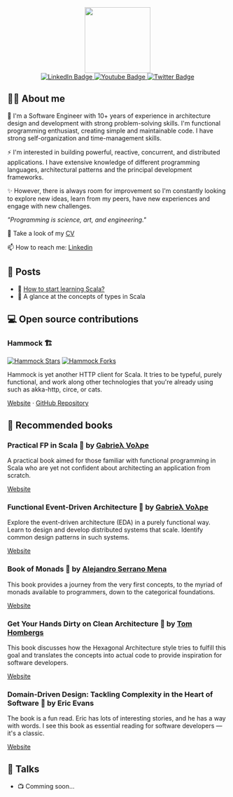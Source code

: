<div id="header" align="center">
  <img src="https://media.giphy.com/media/lP8xu5t2DLGG045H8F/giphy.gif" width="150"/>

<div id="badges">
  <a href="https://www.linkedin.com/in/llfrometa">
    <img src="https://img.shields.io/static/v1?label=linkedin&message=20.4k&color=blue&logoColor=white&logo=linkedin&style=for-the-badge" alt="LinkedIn Badge"/>
  </a>
  <a href="https://llfrometa89.github.io/">
    <img src="https://img.shields.io/badge/-Personal%20page-red?style=for-the-badge&logo=scala&logoColor=white" alt="Youtube Badge"/>
  </a>
  <a href="https://twitter.com/LivanFrometa">
    <img src="https://img.shields.io/badge/Twitter-blue?style=for-the-badge&logo=twitter&logoColor=white" alt="Twitter Badge"/>
  </a>
</div>
<img src="https://komarev.com/ghpvc/?username=llfrometa89&style=flat-square&color=blue" alt=""/>

</div>

## 🧑‍💻 About me
🔭 I'm a Software Engineer with 10+ years of experience in architecture design and development with strong problem-solving skills. I'm functional programming enthusiast, creating simple and maintainable code. I have strong self-organization and time-management skills. 

⚡ I'm interested in building powerful, reactive, concurrent, and distributed applications. I have extensive knowledge of different programming languages, architectural patterns and the principal development frameworks.

✨ However, there is always room for improvement so I'm constantly looking to explore new ideas, learn from my peers, have new experiences and engage with new challenges.

_"Programming is science, art, and engineering."_

📃 Take a look of my [CV](https://drive.google.com/file/d/1bnYeZ_wR9oDt7h7H50Jwk6M7fxyOsiNr/view?usp=sharing)

📫 How to reach me: [Linkedin](https://www.linkedin.com/in/llfrometa)


<!--
**llfrometa89/llfrometa89** is a ✨ _special_ ✨ repository because its `README.md` (this file) appears on your GitHub profile.

Here are some ideas to get you started:

- 🔭 I’m currently working on ...
- 🌱 I’m currently learning ...
- 👯 I’m looking to collaborate on ...
- 🤔 I’m looking for help with ...
- 💬 Ask me about ...
- 📫 How to reach me: ...
- 😄 Pronouns: ...
- ⚡ Fun fact: ...
-->


## 📝 Posts
- 📄 [How to start learning Scala?](https://medium.com/packlinktech/how-to-start-learning-scala-7ed48eca8fe0)
- 📄 A glance at the concepts of types in Scala

## 💻 Open source contributions

### Hammock 🏗
[![Hammock Stars](https://img.shields.io/github/stars/pepegar/hammock?label=github%20stars&logo=github&style=for-the-badge)](https://github.com/pepegar/hammock)
[![Hammock Forks](https://img.shields.io/github/forks/pepegar/hammock?label=Girhub%20Fork&logo=github&style=for-the-badge)](https://github.com/pepegar/hammock)

Hammock is yet another HTTP client for Scala. It tries to be typeful, purely functional, and work along other technologies that you're already using such as akka-http, circe, or cats.

[Website](https://hammock.pepegar.com/) · [GitHub Repository](https://github.com/pepegar/hammock)


## 📖 Recommended books

### Practical FP in Scala 📙 by [Gabrieλ Voλpe](https://twitter.com/volpegabriel87)

A practical book aimed for those familiar with functional programming in Scala who are yet not confident about architecting an application from scratch.

[Website](https://leanpub.com/pfp-scala)

### Functional Event-Driven Architecture 📙 by [Gabrieλ Voλpe](https://twitter.com/volpegabriel87)

Explore the event-driven architecture (EDA) in a purely functional way. Learn to design and develop distributed systems that scale. Identify common design patterns in such systems.

[Website](https://leanpub.com/feda)

### Book of Monads 📙 by [Alejandro Serrano Mena](https://twitter.com/trupill)

This book provides a journey from the very first concepts, to the myriad of monads available to programmers, down to the categorical foundations.

[Website](https://leanpub.com/book-of-monads)

### Get Your Hands Dirty on Clean Architecture 📘 by [Tom Hombergs](https://twitter.com/TomHombergs)

This book discusses how the Hexagonal Architecture style tries to fulfill this goal and translates the concepts into actual code to provide inspiration for software developers.

[Website](https://leanpub.com/get-your-hands-dirty-on-clean-architecture/c/LeanpubWeeklySale2022Aug17)

### Domain-Driven Design: Tackling Complexity in the Heart of Software 📘 by **Eric Evans**

The book is a fun read. Eric has lots of interesting stories, and he has a way with words. I see this book as essential reading for software developers — it's a classic.

[Website](https://www.oreilly.com/library/view/domain-driven-design-tackling/0321125215)

## 🎤 Talks
- 📺 Comming soon...
